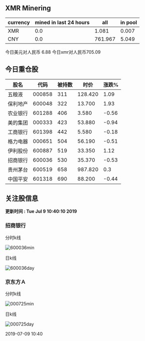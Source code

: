 ## XMR Minering

|currency|mined in last 24 hours|all|in pool|
|---|---|---|---|
|XMR|0.0|1.081|0.007|
|CNY|0.0|761.967|5.049|

今日美元对人民币 6.88	今日xmr对人民币705.09


## 今日重仓股 

|股名|代码|被持数|时价|涨跌%|
|---|---|---|---|---|
|五粮液|000858|311|128.420|1.09|
|保利地产|600048|322|13.700|1.93|
|农业银行|601288|406|3.580|-0.56|
|美的集团|000333|423|53.880|-0.94|
|工商银行|601398|442|5.580|-0.18|
|格力电器|000651|504|56.190|-0.51|
|伊利股份|600887|519|33.350|1.12|
|招商银行|600036|530|35.370|-0.53|
|贵州茅台|600519|658|987.820|0.3|
|中国平安|601318|690|88.200|-0.44|

## 关注股信息
**更新时间 : Tue Jul  9 10:40:10 2019**
### 招商银行 
分时k线

![600036min](http://image.sinajs.cn/newchart/min/n/sh600036.gif)

日k线

![600036day](http://image.sinajs.cn/newchart/daily/n/sh600036.gif)

### 京东方Ａ 
分时k线

![000725min](http://image.sinajs.cn/newchart/min/n/sz000725.gif)

日k线

![000725day](http://image.sinajs.cn/newchart/daily/n/sz000725.gif)

2019-07-09 10:40